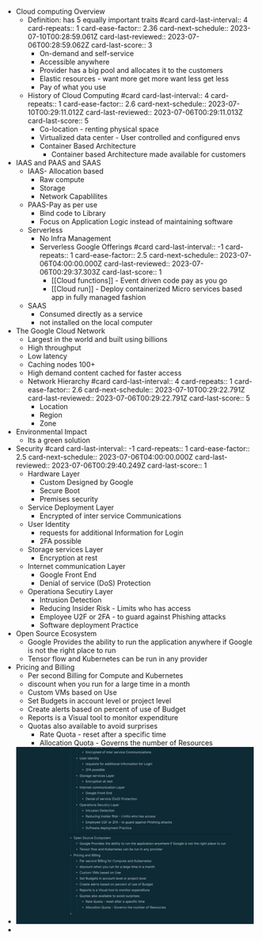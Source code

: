 - Cloud computing Overview
	- Definition: has 5 equally important traits #card
	  card-last-interval:: 4
	  card-repeats:: 1
	  card-ease-factor:: 2.36
	  card-next-schedule:: 2023-07-10T00:28:59.061Z
	  card-last-reviewed:: 2023-07-06T00:28:59.062Z
	  card-last-score:: 3
		- On-demand and self-service
		- Accessible anywhere
		- Provider has a big pool and allocates it to the customers
		- Elastic resources - want more get more want less get less
		- Pay of what you use
	- History of Cloud Computing #card
	  card-last-interval:: 4
	  card-repeats:: 1
	  card-ease-factor:: 2.6
	  card-next-schedule:: 2023-07-10T00:29:11.012Z
	  card-last-reviewed:: 2023-07-06T00:29:11.013Z
	  card-last-score:: 5
		- Co-location - renting physical space
		- Virtualized data center - User controlled and configured envs
		- Container Based Architecture
			- Container based Architecture made available for customers
- IAAS and PAAS and SAAS
	- IAAS- Allocation based
		- Raw compute
		- Storage
		- Network Capablilites
	- PAAS-Pay as per use
		- Bind code to Library
		- Focus on Application Logic instead of maintaining software
	- Serverless
		- No Infra Management
		- Serverless Google Offerings #card
		  card-last-interval:: -1
		  card-repeats:: 1
		  card-ease-factor:: 2.5
		  card-next-schedule:: 2023-07-06T04:00:00.000Z
		  card-last-reviewed:: 2023-07-06T00:29:37.303Z
		  card-last-score:: 1
			- [[Cloud functions]] - Event driven code pay as you go
			- [[Cloud run]] - Deploy containerized Micro services based app in fully managed fashion
	- SAAS
		- Consumed directly as a service
		- not installed on the local computer
- The Google Cloud Network
	- Largest in the world and built using billions
	- High throughput
	- Low latency
	- Caching nodes 100+
	- High demand content cached for faster access
	- Network Hierarchy #card
	  card-last-interval:: 4
	  card-repeats:: 1
	  card-ease-factor:: 2.6
	  card-next-schedule:: 2023-07-10T00:29:22.791Z
	  card-last-reviewed:: 2023-07-06T00:29:22.791Z
	  card-last-score:: 5
		- Location
		- Region
		- Zone
- Environmental Impact
	- Its a green solution
- Security #card
  card-last-interval:: -1
  card-repeats:: 1
  card-ease-factor:: 2.5
  card-next-schedule:: 2023-07-06T04:00:00.000Z
  card-last-reviewed:: 2023-07-06T00:29:40.249Z
  card-last-score:: 1
	- Hardware Layer
		- Custom Designed by Google
		- Secure Boot
		- Premises security
	- Service Deployment Layer
		- Encrypted of inter service Communications
	- User Identity
		- requests for additional Information for Login
		- 2FA possible
	- Storage services Layer
		- Encryption at rest
	- Internet communication Layer
		- Google Front End
		- Denial of service (DoS) Protection
	- Operationa Secutiry Layer
		- Intrusion Detection
		- Reducing Insider Risk - Limits who has access
		- Employee U2F or 2FA - to guard against Phishing attacks
		- Software deployment Practice
- Open Source Ecosystem
	- Google Provides the ability to run the application anywhere if Google is not the right place to run
	- Tensor flow and Kubernetes can be run in any provider
- Pricing and Billing
	- Per second Billing for Compute and Kubernetes
	- discount when you run for a large time in a month
	- Custom VMs based on Use
	- Set Budgets in account level or project level
	- Create alerts based on percent of use of Budget
	- Reports is a Visual tool to monitor expenditure
	- Quotas also available to avoid surprises
		- Rate Quota - reset after a specific time
		- Allocation Quota - Governs the number of Resources
- ![image.png](../assets/image_1688604107730_0.png)
-